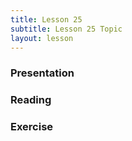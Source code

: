 ```yaml
---
title: Lesson 25
subtitle: Lesson 25 Topic
layout: lesson
---
```


<h3>Presentation</h3>
<h3>Reading</h3>
<h3>Exercise</h3>
